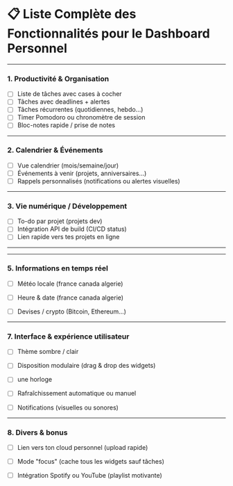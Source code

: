 
# 📋 Liste Complète des Fonctionnalités pour le Dashboard Personnel

---

### **1. Productivité & Organisation**
- [ ] Liste de tâches avec cases à cocher
- [ ] Tâches avec deadlines + alertes
- [ ] Tâches récurrentes (quotidiennes, hebdo…)
- [ ] Timer Pomodoro ou chronomètre de session
- [ ] Bloc-notes rapide / prise de notes

---

### **2. Calendrier & Événements**
- [ ] Vue calendrier (mois/semaine/jour)
- [ ] Événements à venir (projets, anniversaires…)
- [ ] Rappels personnalisés (notifications ou alertes visuelles)

---

### **3. Vie numérique / Développement**
- [ ] To-do par projet (projets dev)
- [ ] Intégration API de build (CI/CD status)
- [ ] Lien rapide vers tes projets en ligne

---

---

### **5. Informations en temps réel**
- [ ] Météo locale (france canada algerie)
- [ ] Heure & date (france canada algerie)
- [ ] Devises / crypto (Bitcoin, Ethereum…)


---

### **7. Interface & expérience utilisateur**
- [ ] Thème sombre / clair
- [ ] Disposition modulaire (drag & drop des widgets)
- [ ] une horloge
- [ ] Rafraîchissement automatique ou manuel
- [ ] Notifications (visuelles ou sonores)


---

### **8. Divers & bonus**
- [ ] Lien vers ton cloud personnel (upload rapide)
- [ ] Mode "focus" (cache tous les widgets sauf tâches)
- [ ] Intégration Spotify ou YouTube (playlist motivante)

